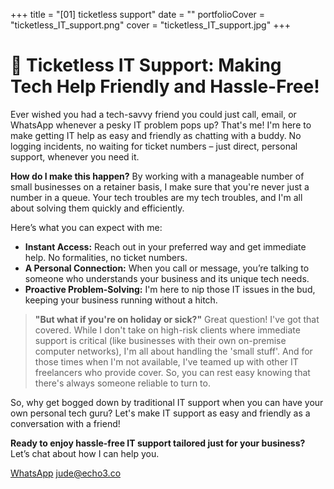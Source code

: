 +++
title = "[01] ticketless support"
date = ""
portfolioCover = "ticketless_IT_support.png"
cover = "ticketless_IT_support.jpg"
+++

# 🚀 Ticketless IT Support: Making Tech Help Friendly and Hassle-Free!

Ever wished you had a tech-savvy friend you could just call, email, or WhatsApp whenever a pesky IT problem pops up? That's me! I'm here to make getting IT help as easy and friendly as chatting with a buddy. No logging incidents, no waiting for ticket numbers – just direct, personal support, whenever you need it.

**How do I make this happen?** By working with a manageable number of small businesses on a retainer basis, I make sure that you're never just a number in a queue. Your tech troubles are my tech troubles, and I'm all about solving them quickly and efficiently.

Here’s what you can expect with me:

- **Instant Access:** Reach out in your preferred way and get immediate help. No formalities, no ticket numbers.
- **A Personal Connection:** When you call or message, you’re talking to someone who understands your business and its unique tech needs.
- **Proactive Problem-Solving:** I'm here to nip those IT issues in the bud, keeping your business running without a hitch.

> **"But what if you're on holiday or sick?"** Great question! I've got that covered. While I don't take on high-risk clients where immediate support is critical (like businesses with their own on-premise computer networks), I'm all about handling the 'small stuff'. And for those times when I'm not available, I've teamed up with other IT freelancers who provide cover. So, you can rest easy knowing that there's always someone reliable to turn to.

So, why get bogged down by traditional IT support when you can have your own personal tech guru? Let's make IT support as easy and friendly as a conversation with a friend!

**Ready to enjoy hassle-free IT support tailored just for your business?** Let’s chat about how I can help you.

[WhatsApp](https://wa.me/447413678040)
[jude@echo3.co](mailto:jude@echo3.co)